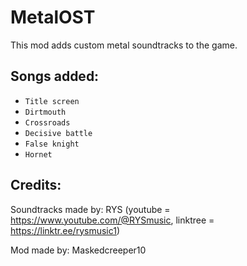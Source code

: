 # MetalOST
This mod adds custom metal soundtracks to the game.
## Songs added:
 - `Title screen`
 - `Dirtmouth`
 - `Crossroads`
 - `Decisive battle`
 - `False knight`
 - `Hornet`

## Credits:
Soundtracks made by: RYS (youtube = https://www.youtube.com/@RYSmusic, linktree = https://linktr.ee/rysmusic1)

Mod made by: Maskedcreeper10

